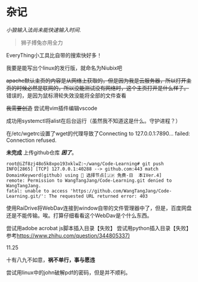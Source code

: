 # 杂记

*小狼输入法尚未能快速输入时间*.

> 狮子搏兔亦用全力

EveryThing小工具比自带的搜索快好多！

我要是能写出个linux的发行版，就命名为Niubix吧

~~apache默认主页的内容是从网络上获取的，但是因为我是云服务器，所以打开主页的时候必然是联网的，所以没能测试没有网络时，这个主页打开是什么样子。~~
错误的，是因为鼠标滑轮失效没能将全部的文件查看

~~我需要创造~~
尝试用vim插件编辑vscode

成功用systemctl将alist在后台运行（虽然我不知道这是什么。守护进程？）

在/etc/wgetrc设置了wget的代理导致了Connecting to 127.0.0.1:7890... failed: Connection refused.

**未完成** 上传github仓库 ***困了***。

```shell
root@iZf8zj48o5k8xpo193xklwZ:~/wang/Code-Learning# git push
INFO[2865] [TCP] 127.0.0.1:40288 --> github.com:443 match DomainKeyword(github) using 🔰 选择节点[🇯🇵 免费-日  本1Ver.4]
remote: Permission to WangTangJang/Code-Learning.git denied to WangTangJang.
fatal: unable to access 'https://github.com/WangTangJang/Code-Learning.git/': The requested URL returned error: 403
```

使用RaiDrive将WebDav连接到window自带的文件管理器中了，但是，百度网盘还是不能传输。唉。打算仔细看看这个WebDav是个什么东西。

尝试用adobe acrobat js脚本插入目录【失败】
尝试用python插入目录【失败】参考<https://www.zhihu.com/question/344805337)>

11.25

十有八九不如意，**祸不单行，事与愿违**

尝试用linux中的john破解pdf的密码，但是并不顺利。
